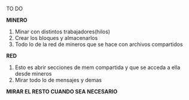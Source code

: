TO DO 

**MINERO** 
1.  Minar con distintos trabajadores(hilos) 
2.  Crear los bloques y almacenarlos
3.  Todo lo de la red de mineros que se hace con archivos compartidos

**RED**
1. Esto es abrir secciones de mem compartida y que se acceda a ella desde mineros 
2. Mirar todo lo de mensajes y demas

**MIRAR EL RESTO CUANDO SEA NECESARIO**


